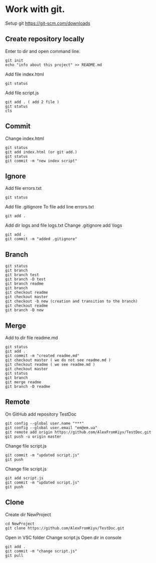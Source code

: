 # Work with git.

Setup git https://git-scm.com/downloads

## Create repository locally

Enter to dir and open command line.
```
git init
echo "info about this project" >> README.md
```
Add file index.html
```
git status
```
Add file script.js
```
git add . ( add 2 file )
git status
cls
```
## Commit

Change index.html
```
git status
git add index.html (or git add.)
git status
git commit -m "new index script"
```
## Ignore

Add file errors.txt
```
git status
```
Add file .gitignore
To file add line errors.txt
```
git add .
```
Add dir logs and file logs.txt
Change .gitignore add \logs
```
git add .
git commit -m "added .gitignore"
```

## Branch

```
git status
git branch
git branch test
git branch -D test
git branch readme
git branch
git checkout readme
git checkout master
git checkout -b new (creation and transition to the branch)
git checkout readme
git branch -D new
```
## Merge

Add to dir file readme.md
```
git status
git add .
git commit -m "created readme.md"
git checkout master ( we do not see readme.md )
git checkout readme ( we see readme.md ) 
git checkout master
git status
git branch
git merge readme
git branch -D readme
```

## Remote

On GitHub add repository TestDoc
```
git config --global user.name "***"
git config --global user.email "em@em.ua"
git remote add origin https://github.com/AlexFromKiyv/TestDoc.git
git push -u origin master
```
Change file script.js
```
git commit -m "updated script.js"
git push
```
Change file script.js
```
git add script.js
git commit -m "updated script.js"
git push
```

## Clone

Create dir NewProject
```
cd NewProject
git clone https://github.com/AlexFromKiyv/TestDoc.git
```
Open in VSC folder
Change script.js
Open dir in console
```
git add .
git commit -m "change script.js"
git pull
```



